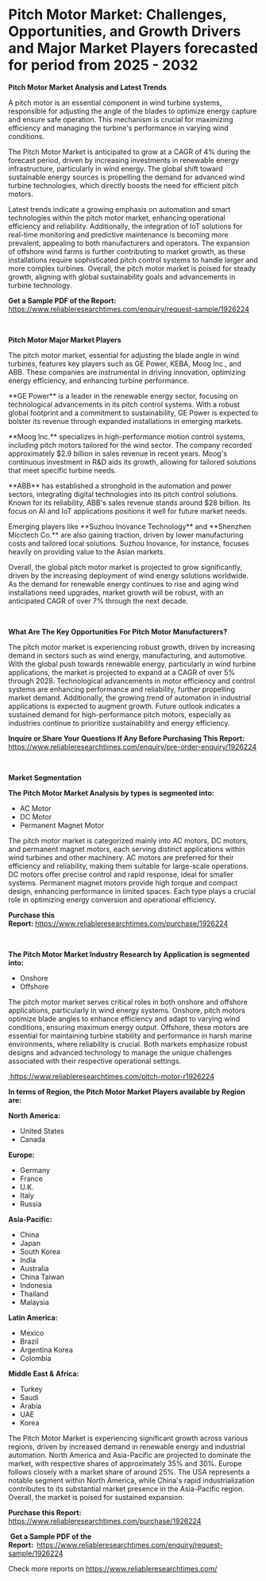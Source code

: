 <p><h1>Pitch Motor Market: Challenges, Opportunities, and Growth Drivers and Major Market Players forecasted for period from 2025 - 2032</h1></p><p><strong>Pitch Motor Market Analysis and Latest Trends</strong></p>
<p><p>A pitch motor is an essential component in wind turbine systems, responsible for adjusting the angle of the blades to optimize energy capture and ensure safe operation. This mechanism is crucial for maximizing efficiency and managing the turbine's performance in varying wind conditions. </p><p>The Pitch Motor Market is anticipated to grow at a CAGR of 4% during the forecast period, driven by increasing investments in renewable energy infrastructure, particularly in wind energy. The global shift toward sustainable energy sources is propelling the demand for advanced wind turbine technologies, which directly boosts the need for efficient pitch motors.</p><p>Latest trends indicate a growing emphasis on automation and smart technologies within the pitch motor market, enhancing operational efficiency and reliability. Additionally, the integration of IoT solutions for real-time monitoring and predictive maintenance is becoming more prevalent, appealing to both manufacturers and operators. The expansion of offshore wind farms is further contributing to market growth, as these installations require sophisticated pitch control systems to handle larger and more complex turbines. Overall, the pitch motor market is poised for steady growth, aligning with global sustainability goals and advancements in turbine technology.</p></p>
<p><strong>Get a Sample PDF of the Report:&nbsp;</strong> <a href="https://www.reliableresearchtimes.com/enquiry/request-sample/1926224?utm_campaign=1420&utm_medium=2&utm_source=Github&utm_content=ia&utm_term=28032025&utm_id=pitch-motor">https://www.reliableresearchtimes.com/enquiry/request-sample/1926224</a></p>
<p>&nbsp;</p>
<p><strong>Pitch Motor Major Market Players</strong></p>
<p><p>The pitch motor market, essential for adjusting the blade angle in wind turbines, features key players such as GE Power, KEBA, Moog Inc., and ABB. These companies are instrumental in driving innovation, optimizing energy efficiency, and enhancing turbine performance.</p><p>**GE Power** is a leader in the renewable energy sector, focusing on technological advancements in its pitch control systems. With a robust global footprint and a commitment to sustainability, GE Power is expected to bolster its revenue through expanded installations in emerging markets.</p><p>**Moog Inc.** specializes in high-performance motion control systems, including pitch motors tailored for the wind sector. The company recorded approximately $2.9 billion in sales revenue in recent years. Moog's continuous investment in R&D aids its growth, allowing for tailored solutions that meet specific turbine needs.</p><p>**ABB** has established a stronghold in the automation and power sectors, integrating digital technologies into its pitch control solutions. Known for its reliability, ABB's sales revenue stands around $28 billion. Its focus on AI and IoT applications positions it well for future market needs.</p><p>Emerging players like **Suzhou Inovance Technology** and **Shenzhen Micctech Co.** are also gaining traction, driven by lower manufacturing costs and tailored local solutions. Suzhou Inovance, for instance, focuses heavily on providing value to the Asian markets.</p><p>Overall, the global pitch motor market is projected to grow significantly, driven by the increasing deployment of wind energy solutions worldwide. As the demand for renewable energy continues to rise and aging wind installations need upgrades, market growth will be robust, with an anticipated CAGR of over 7% through the next decade.</p></p>
<p>&nbsp;</p>
<p><strong>What Are The Key Opportunities For Pitch Motor Manufacturers?</strong></p>
<p><p>The pitch motor market is experiencing robust growth, driven by increasing demand in sectors such as wind energy, manufacturing, and automotive. With the global push towards renewable energy, particularly in wind turbine applications, the market is projected to expand at a CAGR of over 5% through 2028. Technological advancements in motor efficiency and control systems are enhancing performance and reliability, further propelling market demand. Additionally, the growing trend of automation in industrial applications is expected to augment growth. Future outlook indicates a sustained demand for high-performance pitch motors, especially as industries continue to prioritize sustainability and energy efficiency.</p></p>
<p><strong>Inquire or Share Your Questions If Any Before Purchasing This Report:</strong> <a href="https://www.reliableresearchtimes.com/enquiry/pre-order-enquiry/1926224?utm_campaign=1420&utm_medium=2&utm_source=Github&utm_content=ia&utm_term=28032025&utm_id=pitch-motor">https://www.reliableresearchtimes.com/enquiry/pre-order-enquiry/1926224</a></p>
<p>&nbsp;</p>
<p><strong>Market Segmentation</strong></p>
<p><strong>The Pitch Motor Market Analysis by types is segmented into:</strong></p>
<p><ul><li>AC Motor</li><li>DC Motor</li><li>Permanent Magnet Motor</li></ul></p>
<p><p>The pitch motor market is categorized mainly into AC motors, DC motors, and permanent magnet motors, each serving distinct applications within wind turbines and other machinery. AC motors are preferred for their efficiency and reliability, making them suitable for large-scale operations. DC motors offer precise control and rapid response, ideal for smaller systems. Permanent magnet motors provide high torque and compact design, enhancing performance in limited spaces. Each type plays a crucial role in optimizing energy conversion and operational efficiency.</p></p>
<p><strong>Purchase this Report:&nbsp;</strong><a href="https://www.reliableresearchtimes.com/purchase/1926224?utm_campaign=1420&utm_medium=2&utm_source=Github&utm_content=ia&utm_term=28032025&utm_id=pitch-motor">https://www.reliableresearchtimes.com/purchase/1926224</a></p>
<p>&nbsp;</p>
<p><strong>The Pitch Motor Market Industry Research by Application is segmented into:</strong></p>
<p><ul><li>Onshore</li><li>Offshore</li></ul></p>
<p><p>The pitch motor market serves critical roles in both onshore and offshore applications, particularly in wind energy systems. Onshore, pitch motors optimize blade angles to enhance efficiency and adapt to varying wind conditions, ensuring maximum energy output. Offshore, these motors are essential for maintaining turbine stability and performance in harsh marine environments, where reliability is crucial. Both markets emphasize robust designs and advanced technology to manage the unique challenges associated with their respective operational settings.</p></p>
<p><a href="https://www.reliableresearchtimes.com/pitch-motor-r1926224?utm_campaign=1420&utm_medium=2&utm_source=Github&utm_content=ia&utm_term=28032025&utm_id=pitch-motor">&nbsp;https://www.reliableresearchtimes.com/pitch-motor-r1926224</a></p>
<p><strong>In terms of Region, the Pitch Motor Market Players available by Region are:</strong></p>
<p>
    <p> <strong> North America: </strong>
        <ul>
            <li>United States</li>
            <li>Canada</li>
        </ul>
        </p> 
    <p> <strong> Europe: </strong>
        <ul>
            <li>Germany</li>
            <li>France</li>
            <li>U.K.</li>
            <li>Italy</li>
            <li>Russia</li>
        </ul>
        </p> 
    <p> <strong> Asia-Pacific: </strong>
        <ul>
            <li>China</li>
            <li>Japan</li>
            <li>South Korea</li>
            <li>India</li>
            <li>Australia</li>
            <li>China Taiwan</li>
            <li>Indonesia</li>
            <li>Thailand</li>
            <li>Malaysia</li>
        </ul>
        </p> 
    <p> <strong> Latin America: </strong>
        <ul>
            <li>Mexico</li>
            <li>Brazil</li>
            <li>Argentina Korea</li>
            <li>Colombia</li>
        </ul>
        </p> 
    <p> <strong> Middle East & Africa: </strong>
        <ul>
            <li>Turkey</li>
            <li>Saudi</li>
            <li>Arabia</li>
            <li>UAE</li>
            <li>Korea</li>
        </ul>
    </p>
    </p>
<p><p>The Pitch Motor Market is experiencing significant growth across various regions, driven by increased demand in renewable energy and industrial automation. North America and Asia-Pacific are projected to dominate the market, with respective shares of approximately 35% and 30%. Europe follows closely with a market share of around 25%. The USA represents a notable segment within North America, while China's rapid industrialization contributes to its substantial market presence in the Asia-Pacific region. Overall, the market is poised for sustained expansion.</p></p>
<p><strong>Purchase this Report: </strong><a href="https://www.reliableresearchtimes.com/purchase/1926224?utm_campaign=1420&utm_medium=2&utm_source=Github&utm_content=ia&utm_term=28032025&utm_id=pitch-motor">https://www.reliableresearchtimes.com/purchase/1926224</a></p>
<p>&nbsp;<strong>Get a Sample PDF of the Report:&nbsp;&nbsp;</strong><a href="https://www.reliableresearchtimes.com/enquiry/request-sample/1926224?utm_campaign=1420&utm_medium=2&utm_source=Github&utm_content=ia&utm_term=28032025&utm_id=pitch-motor">https://www.reliableresearchtimes.com/enquiry/request-sample/1926224</a></p>
<p><strong></strong></p>
<p>Check more reports on <a href="https://www.reliableresearchtimes.com/?utm_campaign=1420&utm_medium=2&utm_source=Github&utm_content=ia&utm_term=28032025&utm_id=pitch-motor">https://www.reliableresearchtimes.com/</a></p>
